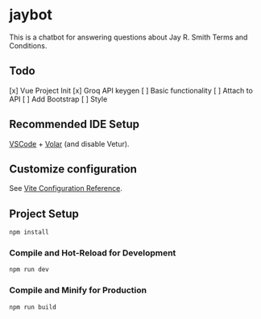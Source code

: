 # jaybot

This is a chatbot for answering questions about Jay R. Smith Terms and Conditions.

## Todo

[x] Vue Project Init
[x] Groq API keygen
[ ] Basic functionality
[ ] Attach to API
[ ] Add Bootstrap
[ ] Style 


## Recommended IDE Setup

[VSCode](https://code.visualstudio.com/) + [Volar](https://marketplace.visualstudio.com/items?itemName=Vue.volar) (and disable Vetur).

## Customize configuration

See [Vite Configuration Reference](https://vitejs.dev/config/).

## Project Setup

```sh
npm install
```

### Compile and Hot-Reload for Development

```sh
npm run dev
```

### Compile and Minify for Production

```sh
npm run build
```
